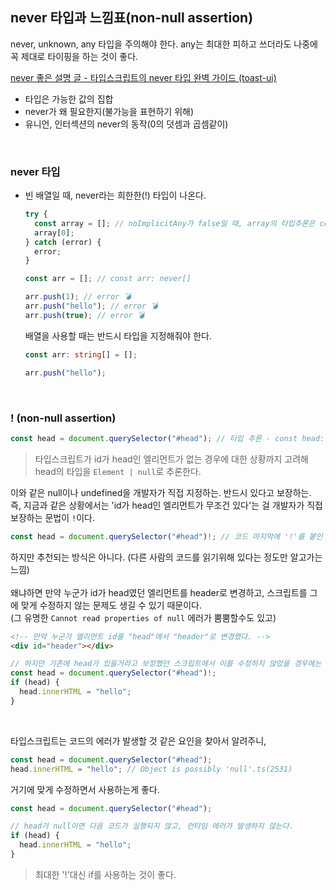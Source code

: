 ## never 타입과 느낌표(non-null assertion)

never, unknown, any 타입을 주의해야 한다. any는 최대한 피하고 쓰더라도 나중에 꼭 제대로 타이핑을 하는 것이 좋다.<br />

[never 좋은 설명 글 - 타입스크립트의 never 타입 완벽 가이드 (toast-ui)](https://ui.toast.com/weekly-pick/ko_20220323)

- 타입은 가능한 값의 집합
- never가 왜 필요한지(불가능을 표현하기 위해)
- 유니언, 인터섹션의 never의 동작(0의 덧셈과 곱셈같이)

<br />

### never 타입

- 빈 배열일 때, never라는 희한한(!) 타입이 나온다.

  ```ts
  try {
    const array = []; // noImplicitAny가 false일 때, array의 타입추론은 const array: never[]
    array[0];
  } catch (error) {
    error;
  }
  ```

  ```ts
  const arr = []; // const arr: never[]

  arr.push(1); // error 💣
  arr.push("hello"); // error 💣
  arr.push(true); // error 💣
  ```

  배열을 사용할 때는 반드시 타입을 지정해줘야 한다. <br />

  ```ts
  const arr: string[] = [];

  arr.push("hello");
  ```

<br />

### ! (non-null assertion)

```ts
const head = document.querySelector("#head"); // 타입 추론 - const head: Element | null
```

> 타입스크립트가 id가 head인 엘리먼트가 없는 경우에 대한 상황까지 고려해 head의 타입을 `Element | null`로 추론한다.

이와 같은 null이나 undefined을 개발자가 직접 지정하는. 반드시 있다고 보장하는. <br />
즉, 지금과 같은 상황에서는 'id가 head인 엘리먼트가 무조건 있다'는 걸 개발자가 직접 보장하는 문법이 `!`이다.<br />

```ts
const head = document.querySelector("#head")!; // 코드 마지막에 '!'를 붙인 타입추론 결과 - const head: Element
```

하지만 추천되는 방식은 아니다. (다른 사람의 코드를 읽기위해 있다는 정도만 알고가는 느낌)<br />
<br />
왜냐하면 만약 누군가 id가 head였던 엘리먼트를 header로 변경하고, 스크립트를 그에 맞게 수정하지 않는 문제도 생길 수 있기 때문이다.<br />
(그 유명한 `Cannot read properties of null` 에러가 뿜뿜할수도 있고)<br />

```html
<!-- 만약 누군가 엘리먼트 id를 "head"에서 "header"로 변경했다. -->
<div id="header"></div>
```

```ts
// 하지만 기존에 head가 있을거라고 보장했던 스크립트에서 이를 수정하지 않았을 경우에는 문제가 생길 수 있는 여지가 있다. (사람이 하는 일 🥲)
const head = document.querySelector("#head")!;
if (head) {
  head.innerHTML = "hello";
}
```
<br />

타입스크립트는 코드의 에러가 발생할 것 같은 요인을 찾아서 알려주니,

```ts
const head = document.querySelector("#head");
head.innerHTML = "hello"; // Object is possibly 'null'.ts(2531)
```

거기에 맞게 수정하면서 사용하는게 좋다.

```ts
const head = document.querySelector("#head");

// head가 null이면 다음 코드가 실행되지 않고, 런타임 에러가 발생하지 않는다.
if (head) {
  head.innerHTML = "hello";
}
```

> 최대한 '!'대신 if를 사용하는 것이 좋다.
